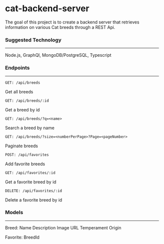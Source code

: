 # cat-backend-server

The goal of this project is to create a backend server that retrieves information on various Cat breeds through a REST Api.

### Suggested Technology
---
Node.js, GraphQl, MongoDB/PostgreSQL, Typescript


### Endpoints
----
```
GET: /api/breeds
```
Get all breeds
```
GET: /api/breeds/:id
```
Get a breed by id
```
GET: /api/breeds/?q=<name>
```
Search a breed by name
```
GET: /api/breeds/?size=<numberPerPage>?Page=<pageNumber>
```
Paginate breeds
```
POST: /api/favorites
```
Add favorite breeds
```
GET: /api/favorites/:id
```
Get a favorite breed by id
```
DELETE: /api/favorites/:id
```
Delete a favorite breed by id


### Models
---
Breed:
    Name
    Description
    Image URL
    Temperament
    Origin

Favorite:
    BreedId    